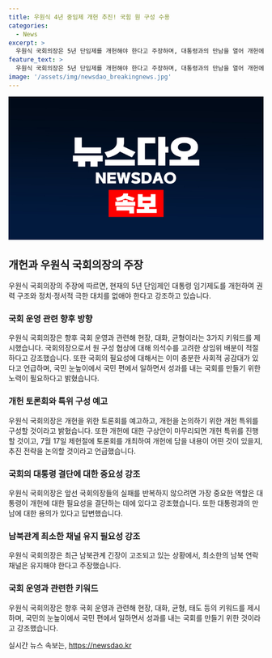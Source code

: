 ```yaml
---
title: 우원식 4년 중임제 개헌 추진! 국힘 원 구성 수용
categories:
  - News
excerpt: >
  우원식 국회의장은 5년 단임제를 개헌해야 한다고 주장하며, 대통령과의 만남을 열어 개헌에 대한 결단을 할 용의가 있다고 밝혔다. 또한, 국회 운영에 관한 향후 계획과 관련한 키워드를 제시하며, 국민의 눈높이에서 일하고 국민의 목소리를 반영하는 국회를 만들기 위한 노력을 강조했다. 또한, 7개 상임위원장 수용에 대한 국민의힘의 책임 있는 선택을 긍정하고, 현재의 남북관계가 꽁꽁 얼어붙은 상황에서 최소한의 남북 연락 채널을 유지해야 한다고 강조했다.
feature_text: >
  우원식 국회의장은 5년 단임제를 개헌해야 한다고 주장하며, 대통령과의 만남을 열어 개헌에 대한 결단을 할 용의가 있다고 밝혔다. 또한, 국회 운영에 관한 향후 계획과 관련한 키워드를 제시하며, 국민의 눈높이에서 일하고 국민의 목소리를 반영하는 국회를 만들기 위한 노력을 강조했다. 또한, 7개 상임위원장 수용에 대한 국민의힘의 책임 있는 선택을 긍정하고, 현재의 남북관계가 꽁꽁 얼어붙은 상황에서 최소한의 남북 연락 채널을 유지해야 한다고 강조했다.
image: '/assets/img/newsdao_breakingnews.jpg'
---
```


<p><img src="/assets/img/newsdao_breakingnews.jpg" alt="pcversion 속보" /></p>

<h2 data-ke-size="size26">개헌과 우원식 국회의장의 주장</h2>

<p data-ke-size="size16">우원식 국회의장의 주장에 따르면, 현재의 5년 단임제인 대통령 임기제도를 개헌하여 권력 구조와 정치·정서적 극한 대치를 없애야 한다고 강조하고 있습니다.</p>

<h3>국회 운영 관련 향후 방향</h3>

<p data-ke-size="size16">우원식 국회의장은 향후 국회 운영과 관련해 현장, 대화, 균형이라는 3가지 키워드를 제시했습니다. 국회의장으로서 원 구성 협상에 대해 의석수를 고려한 상임위 배분이 적절하다고 강조했습니다. 또한 국회의 필요성에 대해서는 이미 충분한 사회적 공감대가 있다고 언급하며, 국민 눈높이에서 국민 편에서 일하면서 성과를 내는 국회를 만들기 위한 노력이 필요하다고 밝혔습니다.</p>

<h3>개헌 토론회와 특위 구성 예고</h3>

<p data-ke-size="size16">우원식 국회의장은 개헌을 위한 토론회를 예고하고, 개헌을 논의하기 위한 개헌 특위를 구성할 것이라고 밝혔습니다. 또한 개헌에 대한 구상안이 마무리되면 개헌 특위를 진행할 것이고, 7월 17일 제헌절에 토론회를 개최하여 개헌에 담을 내용이 어떤 것이 있을지, 추진 전략을 논의할 것이라고 언급했습니다.</p>

<h3>국회의 대통령 결단에 대한 중요성 강조</h3>

<p data-ke-size="size16">우원식 국회의장은 앞선 국회의장들의 실패를 반복하지 않으려면 가장 중요한 역할은 대통령이 개헌에 대한 필요성을 결단하는 데에 있다고 강조했습니다. 또한 대통령과의 만남에 대한 용의가 있다고 답변했습니다.</p>

<h3>남북관계 최소한 채널 유지 필요성 강조</h3>

<p data-ke-size="size16">우원식 국회의장은 최근 남북관계 긴장이 고조되고 있는 상황에서, 최소한의 남북 연락 채널은 유지해야 한다고 주장했습니다.</p>

<h3>국회 운영과 관련한 키워드</h3>

<p data-ke-size="size16">우원식 국회의장은 향후 국회 운영과 관련해 현장, 대화, 균형, 태도 등의 키워드를 제시하며, 국민의 눈높이에서 국민 편에서 일하면서 성과를 내는 국회를 만들기 위한 것이라고 강조했습니다.</p>
실시간 뉴스 속보는, <a href="https://newsdao.kr" rel="dofollow">https://newsdao.kr</a>


